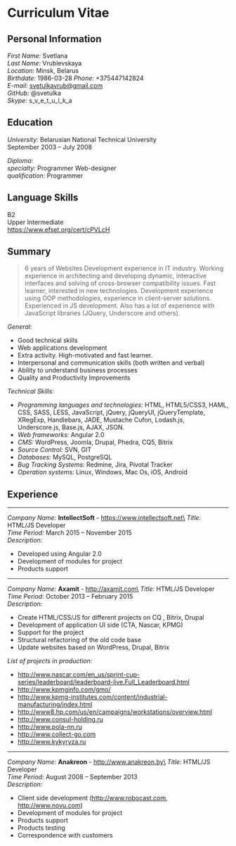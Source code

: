# Curriculum Vitae
## Personal Information
*First Name:* Svetlana\
*Last Name:* Vrublevskaya\
*Location:* Minsk, Belarus\
*Birthdate:* 1986-03-28
*Phone:* +375447142824\
*E-mail:* svetulkavrub@gmail.com\
*GitHub:* @svetulka\
*Skype:* s_v_e_t_u_l_k_a

## Education
*University:* Belarusian National Technical University\
September 2003 – July 2008

*Diploma:*\
*specialty:* Programmer Web-designer\
*qualification:* Programmer

## Language Skills
B2\
Upper Intermediate\
https://www.efset.org/cert/cPVLcH

## Summary

> 6 years of Websites Development experience in IT industry.  Working experience in architecting and developing dynamic, interactive interfaces and solving of cross-browser compatibility issues. Fast learner, interested in new technologies. Development experience using OOP methodologies, experience in client-server solutions. Experienced in JS development. Also has a lot of experience with JavaScript libraries (JQuery, Underscore and others).

*General:*
- Good technical skills
- Web applications development
- Extra activity. High-motivated and fast learner.
- Interpersonal and communication skills (both written and verbal)
- Ability to understand business processes
- Quality and Productivity Improvements

*Technical Skills:*

- *Programming languages and technologies:* HTML, HTML5/CSS3, HAML, CSS, SASS, LESS, JavaScript, jQuery, jQueryUI, jQueryTemplate, XRegExp, Handlebars, JADE, Mustache  Cufon, Lodash.js, Underscore.js, Base.js, AJAX, JSON.
- *Web frameworks:* Angular 2.0
- *CMS:*  WordPress, Joomla, Drupal, Phedra, CQ5, Bitrix
- *Source Control:* SVN, GIT
- *Databases:* MySQL, PostgreSQL
- *Bug Tracking Systems:* Redmine, Jira, Pivotal Tracker
- *Operation systems:* Linux, Windows, Mac Os, iOS, Android

## Experience

---

*Company Name:* **IntellectSoft** - https://www.intellectsoft.net\
*Title:* HTML/JS Developer\
*Time Period:* March 2015 – November 2015\
*Description:*
- Developed using Angular 2.0
- Development of modules for project
- Products support

---

*Company Name:* **Axamit** - http://axamit.com\
*Title:* HTML/JS Developer\
*Time Period:* October 2013 – February 2015\
*Description:*
- Create HTML/CSS/JS for different projects on CQ , Bitrix, Drupal
- Development of application UI side (CTA, Nascar, KPMG)
- Support for the project
- Structural refactoring of the old code base
- Update websites based on WordPress, Drupal, Bitrix

*List of projects in production:*
- http://www.nascar.com/en_us/sprint-cup-series/leaderboard/leaderboard-live.Full_Leaderboard.html
- http://www.kpmginfo.com/gmo/
- http://www.kpmg-institutes.com/content/industrial-manufacturing/index.html
- http://www8.hp.com/us/en/campaigns/workstations/overview.html
- http://www.consul-holding.ru
- http://www.pola-nn.ru
- http://www.collect-go.com
- http://www.kykyryza.ru

---

*Company Name:* **Anakreon** - http://www.anakreon.by\
*Title:* HTML/JS Developer\
*Time Period:* August 2008 – September 2013\
*Description:*
- Client side development (http://www.robocast.com, http://www.novu.com)
- Development of modules for project
- Products support
- Products testing
- Correspondence with customers
